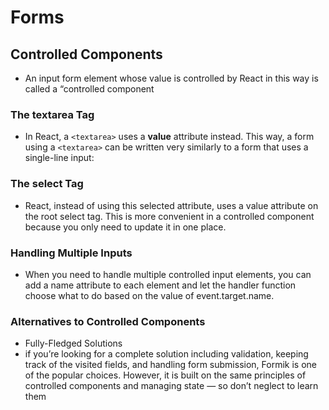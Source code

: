 # Forms

## Controlled Components

- An input form element whose value is controlled by React in this way is called a “controlled component

### The textarea Tag

- In React, a `<textarea>` uses a **value** attribute instead. This way, a form using a `<textarea>` can be written very similarly to a form that uses a single-line input:

### The select Tag

- React, instead of using this selected attribute, uses a value attribute on the root select tag. This is more convenient in a controlled component because you only need to update it in one place.

### Handling Multiple Inputs

- When you need to handle multiple controlled input elements, you can add a name attribute to each element and let the handler function choose what to do based on the value of event.target.name.

### Alternatives to Controlled Components

- Fully-Fledged Solutions
- if you’re looking for a complete solution including validation, keeping track of the visited fields, and handling form submission, Formik is one of the popular choices. However, it is built on the same principles of controlled components and managing state — so don’t neglect to learn them
